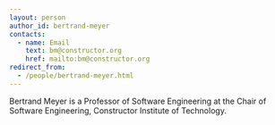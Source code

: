 ```yaml
---
layout: person
author_id: bertrand-meyer
contacts:
  - name: Email
    text: bm@constructor.org
    href: mailto:bm@constructor.org
redirect_from:
  - /people/bertrand-meyer.html
---
```

Bertrand Meyer is a Professor of Software Engineering at the Chair of Software Engineering, Constructor Institute of Technology.
